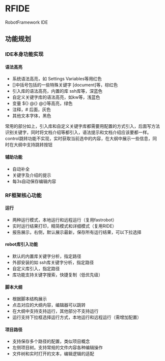 # RFIDE
RobotFramework IDE

## 功能规划

### IDE本身功能实现
#### 语法高亮
- 系统语法高亮，如 Settings Variables等用红色
- []中括号包括的一些特殊关键字 [document]等，棕红色
- 引入库的语法高亮，内置的库 ssh库等，深蓝色
- 自定义关键字库的语法高亮，如kw等，浅蓝色
- 变量 ${} @{} @{}等高亮，绿色
- 注释，# 后面，灰色
- 其他文本字体，黑色

常用的部分如上，引入库和自定义关键字库都需要用配置的方式引入，后面写方法识别关键字，同时将文档介绍等都引入，语法提示和文档介绍应该要都一样。
control跳转功能不实现，实时获取当前选中的内容，在大纲中展示一些信息，同时在大纲中支持跳转按钮

#### 辅助功能
- 自动补全
- 关键字及介绍的提示
- 每3s自动保存编辑内容

### RF框架核心功能
#### 运行
- 两种运行模式，本地运行和远程运行（复用fastrobot）
- 实时运行结果打印，精简模式和详细模式（复用RIDE）
- 报告展示，右侧，默认展示最新，保存所有运行结果，可以下拉选择

#### robot库引入功能
- 默认的内置库关键字分析，指定路径
- 外部安装的如 ssh库关键字分析，指定路径
- 自定义库引入，指定路径
- 库功能支持关键字搜索，快捷复制（低优先级）

#### 脚本大纲
- 根据脚本结构展示
- 点击对应的大纲内容，编辑器可以跳转
- 在大纲中支持支持运行，其他部分不支持运行
- 运行支持下拉框选择运行方式，本地运行和远程运行（需增加配置）

#### 项目路径
- 支持保存多个路径的配置，类似项目概念
- 左侧项目树。支持常规的文件内容各种编辑操作
- 文件树和实时打开的文本，编辑逻辑的适配




 
 
  
  